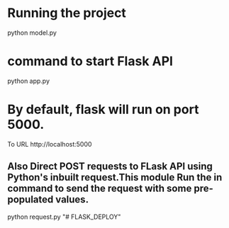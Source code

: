 # Running the project
python model.py
# command to start Flask API
python app.py
# By default, flask will run on port 5000.
To URL http://localhost:5000
## Also Direct POST requests to FLask API using Python's inbuilt request.This module Run the in command to send the request with some pre-populated values.
python request.py
"# FLASK_DEPLOY" 
